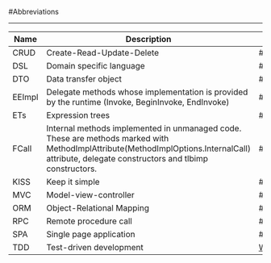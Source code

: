 #Abbreviations

---

Name|Description|Tag|Link
--|--|--|--
CRUD|Create-Read-Update-Delete|#Term/CRUD|
DSL|Domain specific language|#Term/DSL|
DTO|Data transfer object|#Term/DTO|
EEImpl|Delegate methods whose implementation is provided by the runtime (Invoke, BeginInvoke, EndInvoke)|#Term/EEImpl|
ETs|Expression trees|#Term/ETs|
FCall|Internal methods implemented in unmanaged code.<br>These are methods marked with MethodImplAttribute(MethodImplOptions.InternalCall) attribute, delegate constructors and tlbimp constructors.|#Term/FCall|
KISS|Keep it simple|#Term/KISS|
MVC|Model-view-controller|#Term/MVC|
ORM|Object-Relational Mapping|#Term/ORM|[Wiki](https://en.wikipedia.org/wiki/Object%E2%80%93relational_mapping)
RPC|Remote procedure call|#Term/RPC|
SPA|Single page application|#Term/SPA|
TDD|Test-driven development|[Wiki](https://en.wikipedia.org/wiki/Test-driven_development)